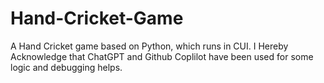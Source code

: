# Hand-Cricket-Game
A Hand Cricket game based on Python, which runs in CUI.
I Hereby Acknowledge that ChatGPT and Github Coplilot have been used for some logic and debugging helps.
